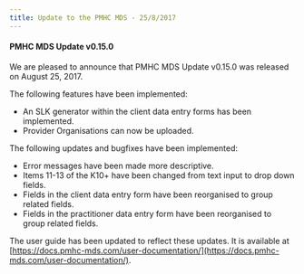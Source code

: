 ```yaml
---
title: Update to the PMHC MDS - 25/8/2017
---
```


#### PMHC MDS Update v0.15.0

We are pleased to announce that PMHC MDS Update v0.15.0 was released on August 25, 2017.

The following features have been implemented:

* An SLK generator within the client data entry forms has been implemented.
* Provider Organisations can now be uploaded.

The following updates and bugfixes have been implemented:

* Error messages have been made more descriptive.
* Items 11-13 of the K10+ have been changed from text input to drop down fields.
* Fields in the client data entry form have been reorganised to group related fields.
* Fields in the practitioner data entry form have been reorganised to group related fields.

The user guide has been updated to reflect these updates. It is available at [https://docs.pmhc-mds.com/user-documentation/](https://docs.pmhc-mds.com/user-documentation/).
